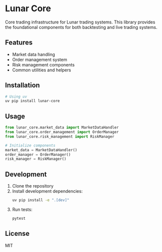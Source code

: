 # Lunar Core

Core trading infrastructure for Lunar trading systems. This library provides the foundational components for both backtesting and live trading systems.

## Features

- Market data handling
- Order management system
- Risk management components
- Common utilities and helpers

## Installation

```bash
# Using uv
uv pip install lunar-core
```

## Usage

```python
from lunar_core.market_data import MarketDataHandler
from lunar_core.order_management import OrderManager
from lunar_core.risk_management import RiskManager

# Initialize components
market_data = MarketDataHandler()
order_manager = OrderManager()
risk_manager = RiskManager()
```

## Development

1. Clone the repository
2. Install development dependencies:
   ```bash
   uv pip install -e ".[dev]"
   ```
3. Run tests:
   ```bash
   pytest
   ```

## License

MIT 